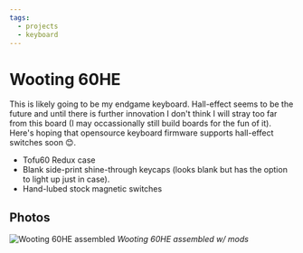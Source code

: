 ```yaml
---
tags:
  - projects
  - keyboard
---
```


# Wooting 60HE

This is likely going to be my endgame keyboard. Hall-effect seems to be the future and until there is further innovation I don't think I will stray too far from this board (I may occassionally still build boards for the fun of it). Here's hoping that opensource keyboard firmware supports hall-effect switches soon 😊.

- Tofu60 Redux case
- Blank side-print shine-through keycaps (looks blank but has the option to light up just in case).
- Hand-lubed stock magnetic switches

## Photos

![Wooting 60HE assembled](https://drive.google.com/file/d/11PFfGEfKIbmfNE5rthWUXoFoXG9fNmfz/preview)
*Wooting 60HE assembled w/ mods*